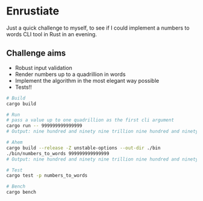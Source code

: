 # Enrustiate

Just a quick challenge to myself, to see if I could implement a numbers to words CLI tool in Rust in an evening.

## Challenge aims

- Robust input validation
- Render numbers up to a quadrillion in words
- Implement the algorithm in the most elegant way possible
- Tests!!

```bash
# Build
cargo build

# Run 
# pass a value up to one quadrillion as the first cli argument
cargo run -- 999999999999999
# Output: nine hundred and ninety nine trillion nine hundred and ninety nine billion nine hundred and ninety nine million nine hundred and ninety nine thousand nine hundred and ninety nine

# Ahem
cargo build --release -Z unstable-options --out-dir ./bin 
./bin/numbers_to_words 999999999999999
# Output: nine hundred and ninety nine trillion nine hundred and ninety nine billion nine hundred and ninety nine million nine hundred and ninety nine thousand nine hundred and ninety nine

# Test
cargo test -p numbers_to_words

# Bench
cargo bench
```
